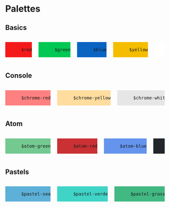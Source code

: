 # Palettes

## Basics

<pre class="docsify-example">
  <div class="columns flex-around wrap-3">
    <div class="docs-palette col-33" style="background-color:#F41A1A">
      <span>$red</span>
    </div>
    <div class="docs-palette col-33" style="background-color:#00C853">
      <span>$green</span>
    </div>
    <div class="docs-palette col-33" style="background-color:#0A64C2">
      <span>$blue</span>
    </div>
    <div class="docs-palette col-33" style="background-color:#f5bd00">
      <span>$yellow</span>
    </div>
    <div class="docs-palette col-33" style="background-color:#FFFFFF">
      <span>$white</span>
    </div>
    <div class="docs-palette col-33" style="background-color:#000000">
      <span>$black</span>
    </div>
  </div>
</pre>

## Console

<pre class="docsify-example">
  <div class="columns flex-around wrap-3">
    <div class="docs-palette col-33" style="background-color:#FF8080">
      <span>$chrome-red</span>
    </div>
    <div class="docs-palette col-33" style="background-color:#FFDD9E">
      <span>$chrome-yellow</span>
    </div>
    <div class="docs-palette col-33" style="background-color:#E6E6E6">
      <span>$chrome-white</span>
    </div>
    <div class="docs-palette col-33" style="background-color:#525252">
      <span>$chrome-light</span>
    </div>
    <div class="docs-palette col-33" style="background-color:#333333">
      <span>$chrome-grey</span>
    </div>
    <div class="docs-palette col-33" style="background-color:#242424">
      <span>$chrome-black</span>
    </div>
  </div>
</pre>

## Atom

<pre class="docsify-example">
  <div class="columns flex-around wrap-3">
    <div class="docs-palette col-33" style="background-color:#73C990">
      <span>$atom-green</span>
    </div>
    <div class="docs-palette col-33" style="background-color:#C93134">
      <span>$atom-red</span>
    </div>
    <div class="docs-palette col-33" style="background-color:#6494ED">
      <span>$atom-blue</span>
    </div>
    <div class="docs-palette col-33" style="background-color:#22262B">
      <span>$atom-dark</span>
    </div>
    <div class="docs-palette col-33" style="background-color:#4B5362">
      <span>$atom-grey</span>
    </div>
    <div class="docs-palette col-33" style="background-color:#9DA5B4">
      <span>$atom-white</span>
    </div>
  </div>
</pre>

## Pastels

<pre class="docsify-example">
  <div class="columns flex-around wrap-3">
    <div class="docs-palette col-33" style="background-color:#5DB0D7">
      <span>$pastel-sea</span>
    </div>
    <div class="docs-palette col-33" style="background-color:#40D4C7">
      <span>$pastel-verde</span>
    </div>
    <div class="docs-palette col-33" style="background-color:#42B983">
      <span>$pastel-grass</span>
    </div>
    <div class="docs-palette col-33" style="background-color:#B9C580">
      <span>$pastel-kaki</span>
    </div>
    <div class="docs-palette col-33" style="background-color:#D2C057">
      <span>$pastel-gold</span>
    </div>
    <div class="docs-palette col-33" style="background-color:#F9DA9B">
      <span>$pastel-yellow</span>
    </div>
    <div class="docs-palette col-33" style="background-color:#F28B54">
      <span>$pastel-naranja</span>
    </div>
    <div class="docs-palette col-33" style="background-color:#FF4D4D">
      <span>$pastel-love</span>
    </div>
    <div class="docs-palette col-33" style="background-color:#9A7FD5">
      <span>$pastel-purple</span>
    </div>
  </div>
</pre>
